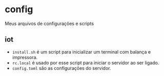 # config

Meus arquivos de configurações e scripts

## iot
 - `install.sh` é um script para  inicializar um terminal com balança e impressora.
 - `rc.local` é usado por esse script para iniciar o servidor ao ser ligado.
 - `config.toml` são as configurações do servidor.
